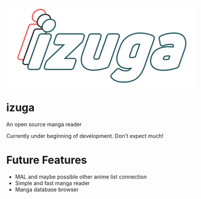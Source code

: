 <img align="center" src='https://raw.githubusercontent.com/itsuni/izuga/master/izugatext.png'>

# izuga
An open source manga reader

Currently under beginning of development.  Don't expect much!

# Future Features
* MAL and maybe possible other anime list connection
* Simple and fast manga reader
* Manga database browser
